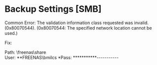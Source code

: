 # Backup Settings [SMB]

Common Error: 
    The validation information class requested was invalid. (0x80070544).
    (0x80070544: The specified network location cannot be used.)

Fix:
  
  Path: \\freenas\share\
  User: **FREENAS\bmilcs
  *Pass: ***********-----------

    
